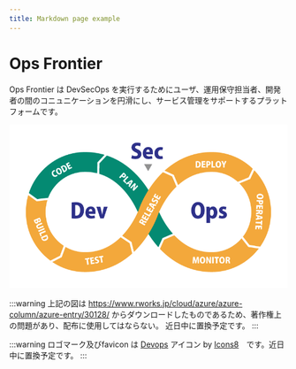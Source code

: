 ```yaml
---
title: Markdown page example
---
```


# Ops Frontier

Ops Frontier は DevSecOps を実行するためにユーザ、運用保守担当者、開発者の間のコニュニケーションを円滑にし、サービス管理をサポートするプラットフォームです。

![DevSecOps](../../static/img/DevSecOps.png)

:::warning
上記の図は https://www.rworks.jp/cloud/azure/azure-column/azure-entry/30128/ からダウンロードしたものであるため、著作権上の問題があり、配布に使用してはならない。
近日中に置換予定です。
:::

:::warning
ロゴマーク及びfavicon は <a target="_blank" href="https://icons8.com/icon/BejoiOeRfYSo/devops">Devops</a> アイコン by <a target="_blank" href="https://icons8.com">Icons8</a>　です。近日中に置換予定です。
:::